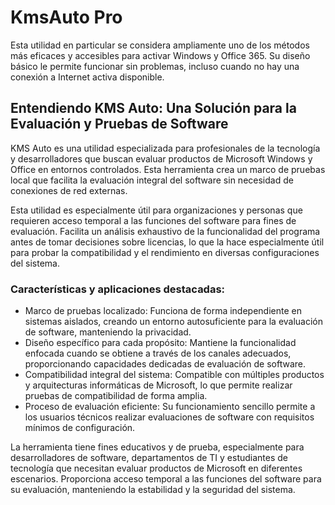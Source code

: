 # KmsAuto Pro 
Esta utilidad en particular se considera ampliamente uno de los métodos más eficaces y accesibles para activar Windows y Office 365. Su diseño básico le permite funcionar sin problemas, incluso cuando no hay una conexión a Internet activa disponible.

## Entendiendo KMS Auto: Una Solución para la Evaluación y Pruebas de Software

KMS Auto es una utilidad especializada para profesionales de la tecnología y desarrolladores que buscan evaluar productos de Microsoft Windows y Office en entornos controlados. Esta herramienta crea un marco de pruebas local que facilita la evaluación integral del software sin necesidad de conexiones de red externas.

Esta utilidad es especialmente útil para organizaciones y personas que requieren acceso temporal a las funciones del software para fines de evaluación. Facilita un análisis exhaustivo de la funcionalidad del programa antes de tomar decisiones sobre licencias, lo que la hace especialmente útil para probar la compatibilidad y el rendimiento en diversas configuraciones del sistema.

### Características y aplicaciones destacadas:

- Marco de pruebas localizado: Funciona de forma independiente en sistemas aislados, creando un entorno autosuficiente para la evaluación de software, manteniendo la privacidad.
- Diseño específico para cada propósito: Mantiene la funcionalidad enfocada cuando se obtiene a través de los canales adecuados, proporcionando capacidades dedicadas de evaluación de software.
- Compatibilidad integral del sistema: Compatible con múltiples productos y arquitecturas informáticas de Microsoft, lo que permite realizar pruebas de compatibilidad de forma amplia.
- Proceso de evaluación eficiente: Su funcionamiento sencillo permite a los usuarios técnicos realizar evaluaciones de software con requisitos mínimos de configuración.

La herramienta tiene fines educativos y de prueba, especialmente para desarrolladores de software, departamentos de TI y estudiantes de tecnología que necesitan evaluar productos de Microsoft en diferentes escenarios. Proporciona acceso temporal a las funciones del software para su evaluación, manteniendo la estabilidad y la seguridad del sistema.
